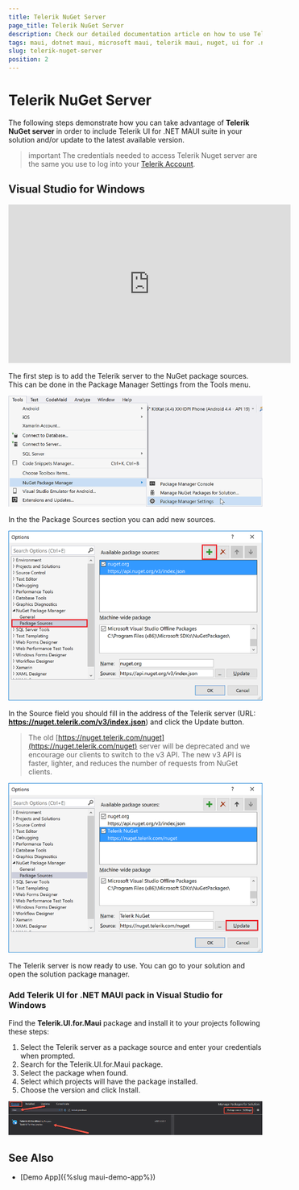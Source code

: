 ```yaml
---
title: Telerik NuGet Server
page_title: Telerik NuGet Server
description: Check our detailed documentation article on how to use Telerik UI for .NET MAUI NuGet package.
tags: maui, dotnet maui, microsoft maui, telerik maui, nuget, ui for .net maui
slug: telerik-nuget-server
position: 2
---
```


# Telerik NuGet Server

The following steps demonstrate how you can take advantage of **Telerik NuGet server** in order to include Telerik UI for .NET MAUI suite in your solution and/or update to the latest available version.

>important The credentials needed to access Telerik Nuget server are the same you use to log into your [Telerik Account](https://www.telerik.com/account).

## Visual Studio for Windows

<iframe width="560" height="315" src="https://www.youtube.com/embed/c3m_BLMXNDk" frameborder="0" allow="accelerometer; autoplay; encrypted-media; gyroscope; picture-in-picture" allowfullscreen></iframe>

The first step is to add the Telerik server to the NuGet package sources. This can be done in the Package Manager Settings from the Tools menu.

![](images/nuget-vs-pm-settings.png)

In the the Package Sources section you can add new sources.

![](images/nuget-vs-add-source.png)

In the Source field you should fill in the address of the Telerik server (URL: **https://nuget.telerik.com/v3/index.json**) and click the Update button.

> The old [https://nuget.telerik.com/nuget](https://nuget.telerik.com/nuget) server will be deprecated and we encourage our clients to switch to the v3 API. The new v3 API is faster, lighter, and reduces the number of requests from NuGet clients.

![](images/nuget-vs-telerik-server.png)

The Telerik server is now ready to use. You can go to your solution and open the solution package manager.

### Add Telerik UI for .NET MAUI pack in Visual Studio for Windows

Find the **Telerik.UI.for.Maui** package and install it to your projects following these steps:

1. Select the Telerik server as a package source and enter your credentials when prompted.
1. Search for the Telerik.UI.for.Maui package.
1. Select the package when found.
1. Select which projects will have the package installed.
1. Choose the version and click Install.

![](images/maui-nuget.png)

## See Also

- [Demo App]({%slug maui-demo-app%})

